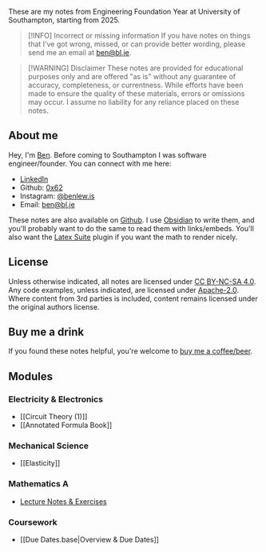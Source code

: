 These are my notes from Engineering Foundation Year at University of Southampton, starting from 2025. 

> [!INFO] Incorrect or missing information
> If you have notes on things that I've got wrong, missed, or can provide better wording, please send me an email at ben@bl.je. 

> [!WARNING] Disclaimer
> These notes are provided for educational purposes only and are offered "as is" without any guarantee of accuracy, completeness, or currentness. While efforts have been made to ensure the quality of these materials, errors or omissions may occur. I assume no liability for any reliance placed on these notes.

## About me

Hey, I'm [Ben](https://bl.je). Before coming to Southampton I was software engineer/founder. You can connect with me here:

- [LinkedIn](https://www.linkedin.com/in/benlewisjsy)
- Github: [0x62](https://github.com/0x62)
- Instagram: [@benlew.is](https://instagram.com/benlew.is)
- Email: ben@bl.je

These notes are also available on [Github](https://github.com/0x62/soton-efy-notes). I use [Obsidian](https://obsidian.md/) to write them, and you'll probably want to do the same to read them with links/embeds.  You'll also want the [Latex Suite](https://github.com/artisticat1/obsidian-latex-suite) plugin if you want the math to render nicely.

## License

Unless otherwise indicated, all notes are licensed under [CC BY-NC-SA 4.0](https://creativecommons.org/licenses/by-nc-sa/4.0/). Any code examples, unless indicated, are licensed under [Apache-2.0](https://opensource.org/license/apache-2-0). Where content from 3rd parties is included, content remains licensed under the original authors license.

## Buy me a drink

If you found these notes helpful, you're welcome to [buy me a coffee/beer](https://monzo.me/bl).

## Modules

### Electricity & Electronics

* [[Circuit Theory (1)]]
* [[Annotated Formula Book]]

### Mechanical Science

- [[Elasticity]]

### Mathematics A

*  [Lecture Notes & Exercises](https://spakula.github.io/fyA/)

### Coursework

* [[Due Dates.base|Overview & Due Dates]]